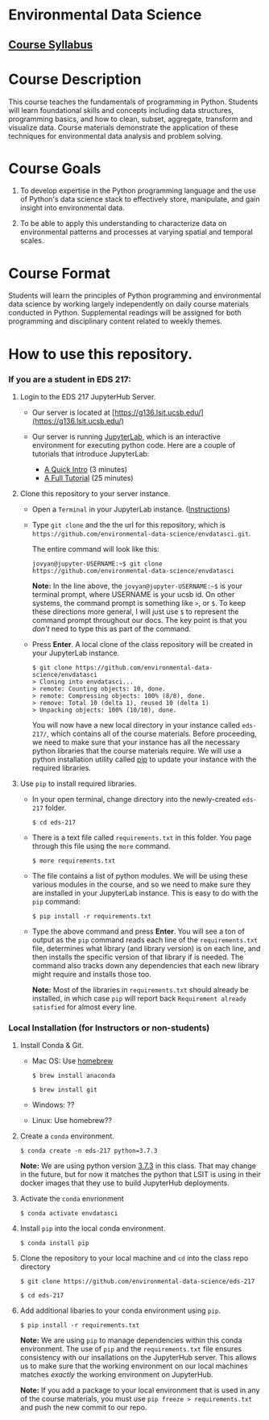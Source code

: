 
# Environmental Data Science


## [Course Syllabus](resources/G136_Syllabus_Spring_2020.pdf)


Course Description
==================

This course teaches the fundamentals of programming in Python. 
Students will learn foundational skills and concepts including data structures, 
programming basics, and how to clean, subset, aggregate, transform and visualize data. 
Course materials demonstrate the application of these techniques for 
environmental data analysis and problem solving.

Course Goals
============

1.  To develop expertise in the Python programming language and the use
    of Python's data science stack to effectively store, manipulate, and
    gain insight into environmental data.

2.  To be able to apply this understanding to characterize data on
    environmental patterns and processes at varying spatial and temporal
    scales.

Course Format
=============

Students will learn the principles of Python programming and
environmental data science by working largely independently on daily
course materials conducted in Python. Supplemental readings will be 
assigned for both programming and disciplinary content related to weekly themes. 


How to use this repository.
=============

### If you are a student in EDS 217:

1. Login to the EDS 217 JupyterHub Server.

	* Our server is located at [https://g136.lsit.ucsb.edu/](https://g136.lsit.ucsb.edu/)

	* Our server is running [JupyterLab](https://jupyterlab.readthedocs.io/en/stable/), which is an interactive environment for executing python code. Here are a couple of tutorials that introduce JupyterLab:

		* [A Quick Intro](https://www.youtube.com/watch?v=K2Yb1nXTmYM) (3 minutes)
		* [A Full Tutorial](https://youtu.be/7wfPqAyYADY) (25 minutes)

1. Clone this repository to your server instance.

	* Open a `Terminal` in your JupyterLab instance. ([Instructions](https://jupyterlab.readthedocs.io/en/stable/user/terminal.html))

	* Type `git clone` and the the url for this repository, which is `https://github.com/environmental-data-science/envdatasci.git`.

	     The entire command will look like this:

		`jovyan@jupyter-USERNAME:~$ git clone https://github.com/environmental-data-science/envdatasci`

		**Note:** In the line above, the `jovyan@jupyter-USERNAME:~$` is your terminal prompt, where USERNAME is your ucsb id. On other systems, the command prompt is something like `>`, or `$`. To keep these directions more general, I will just use `$` to represent the command prompt throughout our docs. The key point is that you *don't* need to type this as part of the command.

	* Press **Enter**. A local clone of the class repository will be created in your JupyterLab instance.

		```
		$ git clone https://github.com/environmental-data-science/envdatasci
		> Cloning into envdatasci...
		> remote: Counting objects: 10, done.
		> remote: Compressing objects: 100% (8/8), done.
		> remove: Total 10 (delta 1), reused 10 (delta 1)
		> Unpacking objects: 100% (10/10), done.
		```

	     You will now have a new local directory in your instance called `eds-217/`, which contains all of the course materials. Before proceeding, we need to make sure that your instance has all the necessary python libraries that the course materials require. We will use a python installation utility called [pip](https://pip.pypa.io) to update your instance with the required libraries. 

1. Use `pip` to install required libraries.

	* In your open terminal, change directory into the newly-created `eds-217` folder.

		`$ cd eds-217`

	* There is a text file called `requirements.txt` in this folder. You page through this file using the `more` command.

		`$ more requirements.txt`

	* The file contains a list of python modules. We will be using these various modules in the course, and so we need to make sure they are installed in your JupyterLab instance. This is easy to do with the `pip` command:

		`$ pip install -r requirements.txt`

	* Type the above command and press **Enter**. You will see a ton of output as the `pip` command reads each line of the `requirements.txt` file, determines what library (and library version) is on each line, and then installs the specific version of that library if is needed. The command also tracks down any dependencies that each new library might require and installs those too. 

		**Note:** Most of the libraries in `requirements.txt` should already be installed, in which case `pip` will report back `Requirement already satisfied` for almost every line.


### Local Installation (for Instructors or non-students)

1. Install Conda & Git.

	* Mac OS: Use [homebrew](https://medium.com/ayuth/install-anaconda-on-macos-with-homebrew-c94437d63a37)
		
		`$ brew install anaconda`

		`$ brew install git`

	* Windows: ??

	* Linux: Use homebrew??

1. Create a `conda` environment.

	`$ conda create -n eds-217 python=3.7.3`

	**Note:** We are using python version [3.7.3](https://www.python.org/downloads/release/python-373/) in this class. That may change in the future, but for now it matches the python that LSIT is using in their docker images that they use to build JupyterHub deployments. 

1. Activate the `conda` envrionment

	`$ conda activate envdatasci`

1. Install `pip` into the local conda environment.

	`$ conda install pip`

1. Clone the repository to your local machine and `cd` into the class repo directory

	`$ git clone https://github.com/environmental-data-science/eds-217`

	`$ cd eds-217`

1. Add additional libaries to your conda environment using `pip`.

	`$ pip install -r requirements.txt`

	**Note:** We are using `pip` to manage dependencies within this conda environment. The use of `pip` and the `requirements.txt` file ensures consistency with our insallations on the JupyterHub server. This allows us to make sure that the working environment on our local machines matches *exactly* the working environment on JupyterHub. 

	**Note:** If you add a package to your local environment that is used in any of the course materials, you must use `pip freeze > requirements.txt` and push the new commit to our repo. 

